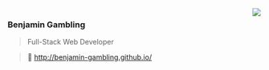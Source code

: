 <img align="right" src="https://github-readme-stats.vercel.app/api?username=benjamin-gambling&show_icons=true&hide_title=true" />


### Benjamin Gambling 

> Full-Stack Web Developer

> 🔗 http://benjamin-gambling.github.io/




